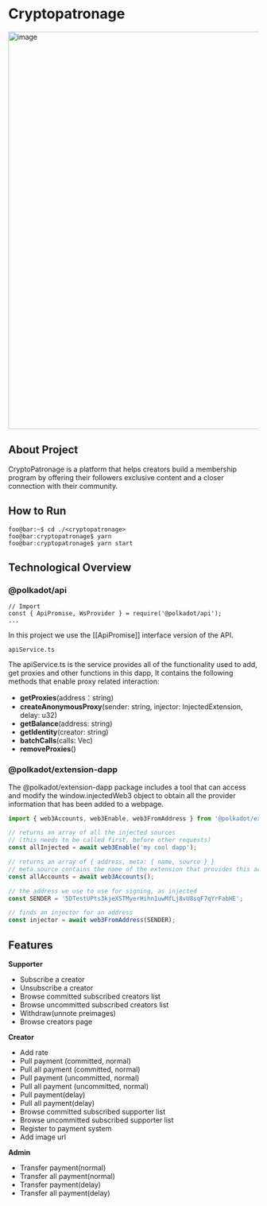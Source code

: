 # Cryptopatronage
<img width="800" margin="auto" alt="image" src="https://user-images.githubusercontent.com/12429503/205587221-d883a660-b04f-4023-8583-402371102bc0.png">

## About Project
CryptoPatronage is a platform that helps creators build a membership program by offering their followers exclusive content and a closer connection with their community.

## How to Run
```console
foo@bar:~$ cd ./<cryptopatronage>
foo@bar:cryptopatronage$ yarn 
foo@bar:cryptopatronage$ yarn start
```

## Technological Overview
### @polkadot/api
```
// Import
const { ApiPromise, WsProvider } = require('@polkadot/api');
...
```
In this project we use the [[ApiPromise]] interface version of the API.
```
apiService.ts
```
The apiService.ts is the service provides all of the functionality used to add, get proxies and other functions in this dapp, It contains the following methods that enable proxy related interaction:
* **getProxies**(address：string)
* **createAnonymousProxy**(sender: string, injector: InjectedExtension, delay: u32)
* **getBalance**(address: string)
* **getIdentity**(creator: string)
* **batchCalls**(calls: Vec<Call>)
* **removeProxies**()
### @polkadot/extension-dapp
The @polkadot/extension-dapp package includes a tool that can access and modify the window.injectedWeb3 object to obtain all the provider information that has been added to a webpage.

```javascript
import { web3Accounts, web3Enable, web3FromAddress } from '@polkadot/extension-dapp';

// returns an array of all the injected sources
// (this needs to be called first, before other requests)
const allInjected = await web3Enable('my cool dapp');

// returns an array of { address, meta: { name, source } }
// meta.source contains the name of the extension that provides this account
const allAccounts = await web3Accounts();

// the address we use to use for signing, as injected
const SENDER = '5DTestUPts3kjeXSTMyerHihn1uwMfLj8vU8sqF7qYrFabHE';

// finds an injector for an address
const injector = await web3FromAddress(SENDER);
```
## Features
**Supporter**
* Subscribe a creator 
* Unsubscribe a creator 
* Browse committed subscribed creators list 
* Browse uncommitted subscribed creators list 
* Withdraw(unnote preimages)
* Browse creators page

**Creator**
* Add rate
* Pull payment (committed, normal)
* Pull all payment (committed, normal)
* Pull payment (uncommitted, normal)
* Pull all payment (uncommitted, normal)
* Pull payment(delay)
* Pull all payment(delay)
* Browse committed subscribed supporter list 
* Browse uncommitted subscribed supporter list 
* Register to payment system
* Add image url

**Admin**
* Transfer payment(normal)
* Transfer all payment(normal)
* Transfer payment(delay)
* Transfer all payment(delay)
